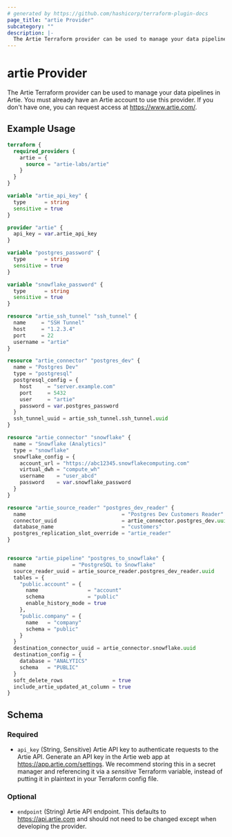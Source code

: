 ```yaml
---
# generated by https://github.com/hashicorp/terraform-plugin-docs
page_title: "artie Provider"
subcategory: ""
description: |-
  The Artie Terraform provider can be used to manage your data pipelines in Artie. You must already have an Artie account to use this provider. If you don't have one, you can request access at https://www.artie.com/.
---
```


# artie Provider

The Artie Terraform provider can be used to manage your data pipelines in Artie. You must already have an Artie account to use this provider. If you don't have one, you can request access at https://www.artie.com/.

## Example Usage

```terraform
terraform {
  required_providers {
    artie = {
      source = "artie-labs/artie"
    }
  }
}

variable "artie_api_key" {
  type      = string
  sensitive = true
}

provider "artie" {
  api_key = var.artie_api_key
}

variable "postgres_password" {
  type      = string
  sensitive = true
}

variable "snowflake_password" {
  type      = string
  sensitive = true
}

resource "artie_ssh_tunnel" "ssh_tunnel" {
  name     = "SSH Tunnel"
  host     = "1.2.3.4"
  port     = 22
  username = "artie"
}

resource "artie_connector" "postgres_dev" {
  name = "Postgres Dev"
  type = "postgresql"
  postgresql_config = {
    host     = "server.example.com"
    port     = 5432
    user     = "artie"
    password = var.postgres_password
  }
  ssh_tunnel_uuid = artie_ssh_tunnel.ssh_tunnel.uuid
}

resource "artie_connector" "snowflake" {
  name = "Snowflake (Analytics)"
  type = "snowflake"
  snowflake_config = {
    account_url = "https://abc12345.snowflakecomputing.com"
    virtual_dwh = "compute_wh"
    username    = "user_abcd"
    password    = var.snowflake_password
  }
}

resource "artie_source_reader" "postgres_dev_reader" {
  name                               = "Postgres Dev Customers Reader"
  connector_uuid                     = artie_connector.postgres_dev.uuid
  database_name                      = "customers"
  postgres_replication_slot_override = "artie_reader"
}


resource "artie_pipeline" "postgres_to_snowflake" {
  name               = "PostgreSQL to Snowflake"
  source_reader_uuid = artie_source_reader.postgres_dev_reader.uuid
  tables = {
    "public.account" = {
      name                = "account"
      schema              = "public"
      enable_history_mode = true
    },
    "public.company" = {
      name   = "company"
      schema = "public"
    }
  }
  destination_connector_uuid = artie_connector.snowflake.uuid
  destination_config = {
    database = "ANALYTICS"
    schema   = "PUBLIC"
  }
  soft_delete_rows                = true
  include_artie_updated_at_column = true
}
```

<!-- schema generated by tfplugindocs -->
## Schema

### Required

- `api_key` (String, Sensitive) Artie API key to authenticate requests to the Artie API. Generate an API key in the Artie web app at https://app.artie.com/settings. We recommend storing this in a secret manager and referencing it via a *sensitive* Terraform variable, instead of putting it in plaintext in your Terraform config file.

### Optional

- `endpoint` (String) Artie API endpoint. This defaults to https://api.artie.com and should not need to be changed except when developing the provider.
